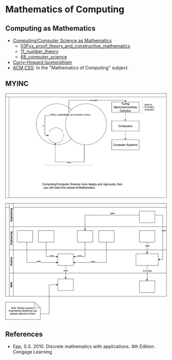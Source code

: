 # Mathematics of Computing

## Computing as Mathematics
- [Computing/Computer Science as Mathematics](https://zbmath.org/classification/?q=cc%3A68)
    - [03Fxx_proof_theory_and_constructive_mathematics](https://github.com/praisetompane/mathematics/tree/main/03_mathematical_logic_and_foundations/03Fxx_proof_theory_and_constructive_mathematics)
    - [11_number_theory](https://github.com/praisetompane/mathematics/tree/main/11_number_theory)
    - [68_computer_science](https://github.com/praisetompane/mathematics/tree/main/68_computer_science)
- [Curry-Howard Isomorphism](https://groups.seas.harvard.edu/courses/cs152/2021sp/lectures/lec15-curryhoward.pdf)
- [ACM CSS](https://dl.acm.org/ccs): In the "Mathematics of Computing" subject.

## MYINC
![image info](./mathematics_and_computing.drawio.svg)

![](./mathematics-science-engineering.drawio.svg)

## References
- Epp, S.S. 2010. Discrete mathematics with applications. 4th Edition. Cengage Learning
